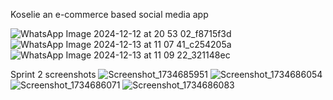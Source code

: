 Koselie an e-commerce based social media app


![WhatsApp Image 2024-12-12 at 20 53 02_f8715f3d](https://github.com/user-attachments/assets/cfca7d93-4a16-48ec-8905-58817ff1f17a)
![WhatsApp Image 2024-12-13 at 11 07 41_c254205a](https://github.com/user-attachments/assets/e457a3d6-f6ed-491e-89e5-9a5f3296fc24)
![WhatsApp Image 2024-12-13 at 11 09 22_321148ec](https://github.com/user-attachments/assets/28d21389-ae3e-4e4f-9027-6477864cf0e5)

Sprint 2 screenshots
![Screenshot_1734685951](https://github.com/user-attachments/assets/13ef384b-13d0-416f-bf8b-527697432cf8)
![Screenshot_1734686054](https://github.com/user-attachments/assets/52d14517-d046-472d-9354-7e32618f31fe)
![Screenshot_1734686071](https://github.com/user-attachments/assets/0f1e941b-5c48-4511-8195-28a7c9cfb5e1)
![Screenshot_1734686083](https://github.com/user-attachments/assets/41539ff1-2482-4a08-a28c-96cf029d40ad)


